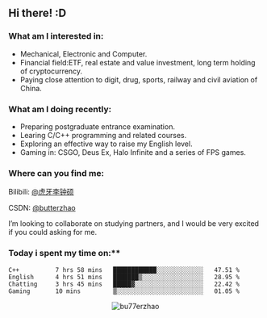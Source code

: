 ## Hi there!   :D

### What am I interested in:
- Mechanical, Electronic and Computer.
- Financial field:ETF, real estate and value investment, long term holding of cryptocurrency. 
- Paying close attention to digit, drug, sports, railway and civil aviation of China.

### What am I doing recently:
- Preparing postgraduate entrance examination.
- Learing C/C++ programming and related courses.
- Exploring an effective way to raise my English level.
- Gaming in: CSGO, Deus Ex, Halo Infinite and a series of FPS games.

### Where can you find me:

Bilibili: [@虎牙李钟硕](https://space.bilibili.com/20328887)

CSDN: [@butterzhao](https://blog.csdn.net/butterzhao)

I’m looking to collaborate on studying partners, and I would be very excited if you could asking for me.


### Today i spent my time on:**
<!--START_SECTION:waka-->
```text
C++          7 hrs 58 mins   ████████████░░░░░░░░░░░░░   47.51 % 
English      4 hrs 51 mins   ███████▒░░░░░░░░░░░░░░░░░   28.95 % 
Chatting     3 hrs 45 mins   █████▓░░░░░░░░░░░░░░░░░░░   22.42 % 
Gaming       10 mins         ▒░░░░░░░░░░░░░░░░░░░░░░░░   01.05 % 
```
<!--END_SECTION:waka-->




<p align="center"> <img src="https://github-readme-stats.vercel.app/api?username=bu77erzhao&show_icons=true&theme=gotham" alt="bu77erzhao" />

  

<!---
bu77erzhao/bu77erzhao is a ✨ special ✨ repository because its `README.md` (this file) appears on your GitHub profile.
You can click the Preview link to take a look at your changes.
--->
